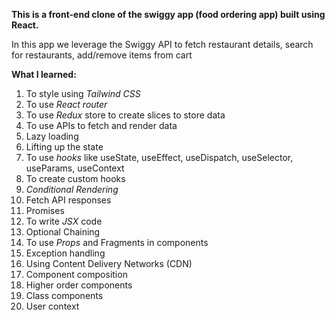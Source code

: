 **This is a front-end clone of the swiggy app (food ordering app) built using React.**

In this app we leverage the Swiggy API to fetch restaurant details, search for restaurants, add/remove items from cart

**What I learned:**

1. To style using _Tailwind CSS_
2. To use _React router_
3. To use _Redux_ store to create slices to store data
4. To use APIs to fetch and render data
5. Lazy loading
6. Lifting up the state
7. To use _hooks_ like useState, useEffect, useDispatch, useSelector, useParams, useContext
8. To create custom hooks
9. _Conditional Rendering_
10. Fetch API responses
11. Promises
12. To write _JSX_ code
13. Optional Chaining
14. To use _Props_ and Fragments in components
15. Exception handling
16. Using Content Delivery Networks (CDN)
17. Component composition
18. Higher order components
19. Class components
20. User context
